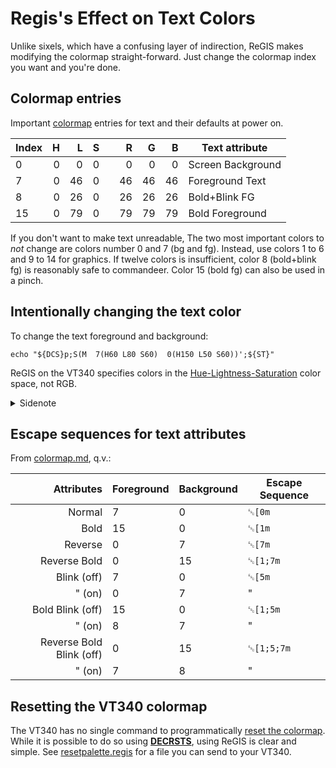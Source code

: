 # Regis's Effect on Text Colors

Unlike sixels, which have a confusing layer of indirection, ReGIS
makes modifying the colormap straight-forward. Just change the
colormap index you want and you're done. 

## Colormap entries

Important [colormap](../colormap/colormap.md) entries for text and
their defaults at power on.

| Index |   H |  L |  S |   |  R |  G |  B | Text attribute    |
|-------|----:|---:|---:|---|---:|---:|---:|-------------------|
| 0     |   0 |  0 |  0 |   |  0 |  0 |  0 | Screen Background |
| 7     |   0 | 46 |  0 |   | 46 | 46 | 46 | Foreground Text   |
| 8     |   0 | 26 |  0 |   | 26 | 26 | 26 | Bold+Blink FG     |
| 15    |   0 | 79 |  0 |   | 79 | 79 | 79 | Bold Foreground   |


If you don't want to make text unreadable, The two most important
colors to _not_ change are colors number 0 and 7 (bg and fg). Instead,
use colors 1 to 6 and 9 to 14 for graphics. If twelve colors is
insufficient, color 8 (bold+blink fg) is reasonably safe to
commandeer. Color 15 (bold fg) can also be used in a pinch.

## Intentionally changing the text color

To change the text foreground and background:

    echo "${DCS}p;S(M  7(H60 L80 S60)  0(H150 L50 S60))';${ST}"

ReGIS on the VT340 specifies colors in the
[Hue-Lightness-Saturation](hls.md) color space, not RGB. 

<details><summary>Sidenote</summary>

<sub> Technically, there is a way to specify two-bit RGB colors, but
it is not worth even mentioning.</sub>

</details>

## Escape sequences for text attributes

From [colormap.md](../colormap/colormap.md), q.v.:

|               Attributes | Foreground | Background | Escape Sequence |
|-------------------------:|------------|------------|-----------------|
|                   Normal | 7          | 0          | `␛[0m`          |
|                     Bold | 15         | 0          | `␛[1m`          |
|                  Reverse | 0          | 7          | `␛[7m`          |
|             Reverse Bold | 0          | 15         | `␛[1;7m`        |
|              Blink (off) | 7          | 0          | `␛[5m`          |
|                   " (on) | 0          | 7          | "               |
|         Bold Blink (off) | 15         | 0          | `␛[1;5m`        |
|                   " (on) | 8          | 7          | "               |
| Reverse Bold Blink (off) | 0          | 15         | `␛[1;5;7m`      |
|                   " (on) | 7          | 8          | "               |

## Resetting the VT340 colormap

The VT340 has no single command to programmatically [reset the
colormap](../colormap/colorreset.md). While it is possible to do so
using [**DECRSTS**](../colormap/resetpalette.sh), using ReGIS is clear
and simple. See [resetpalette.regis](resetpalette.regis) for a file
you can send to your VT340.






